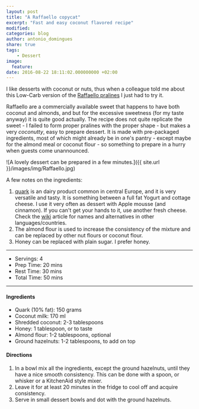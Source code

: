 ```yaml
---
layout: post
title: "A Raffaello copycat"
excerpt: "Fast and easy coconut flavored recipe"
modified:
categories: blog
author: antonio_domingues
share: true
tags:
    - Dessert
image:
  feature:
date: 2016-08-22 18:11:02.000000000 +02:00
---
```


I like desserts with coconut or nuts, thus when a colleague told me about this Low-Carb version of the [Raffaello pralines](https://en.wikipedia.org/wiki/Raffaello_(confection)) I just had to try it. 

Raffaello are a commercially available sweet that happens to have both coconut and almonds, and but for the excessive sweetness (for my taste anyway) it is quite good actually. The recipe does not quite replicate the sweet - I failed to form proper pralines with the proper shape - but makes a very _coconutty_, easy to prepare dessert. It is made with pre-packaged ingredients, most of which might already be in one's pantry - except maybe for the almond meal or coconut flour - so something to prepare in a hurry when guests come unannounced. 

![A lovely dessert can be prepared in a few minutes.]({{ site.url }}/images/img/Raffaello.jpg)

A few notes on the ingredients: 

1. [quark](https://en.wikipedia.org/wiki/Quark_(dairy_product)) is an dairy product common in central Europe, and it is very versatile and tasty. It is something between a full fat Yogurt and cottage cheese. I use it very often as dessert with Apple mousse (and cinnamon). If you can't get your hands to it, use another fresh cheese. Check the [wiki](https://en.wikipedia.org/wiki/Quark_(dairy_product)) article for names and alternatives in other languages/countries.
2. The almond flour is used to increase the consistency of the mixture and can be replaced by other nut flours or coconut flour.  
3. Honey can be replaced with plain sugar. I prefer honey.


---
* Servings: 4
* Prep Time:  20 mins
* Rest Time:  30 mins
* Total Time:  50 mins

---


#### Ingredients

* Quark (10% fat): 150 grams
* Coconut milk: 170 ml
* Shredded coconut: 2-3 tablespoons
* Honey: 1 tablespoon, or to taste
* Almond flour: 1-2 tablespoons, optional
* Ground hazelnuts: 1-2 tablespoons, to add on top


#### Directions

1. In a bowl mix all the ingredients, except the ground hazelnuts, until they have a nice smooth consistency. This can be done with a spoon, or whisker or a KitchenAid style mixer.
2. Leave it for at least 20 minutes in the fridge to cool off and acquire consistency.
3. Serve in small dessert bowls and dot with the ground hazelnuts.


